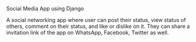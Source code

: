 Social Media App using Django

A social networking app where user can post their status, view status of others, comment on their status, and like or dislike on it.
They can share a invitation link of the app on WhatsApp, Facebook, Twitter as well.
